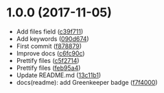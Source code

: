 <a name="1.0.0"></a>
# 1.0.0 (2017-11-05)

* Add files field ([c39f711](https://github.com/kikobeats/colorable-dominant/commit/c39f711))
* Add keywords ([090d674](https://github.com/kikobeats/colorable-dominant/commit/090d674))
* First commit ([f878879](https://github.com/kikobeats/colorable-dominant/commit/f878879))
* Improve docs ([c6fc90c](https://github.com/kikobeats/colorable-dominant/commit/c6fc90c))
* Prettify files ([c5f2714](https://github.com/kikobeats/colorable-dominant/commit/c5f2714))
* Prettify files ([feb95a4](https://github.com/kikobeats/colorable-dominant/commit/feb95a4))
* Update README.md ([13c11b1](https://github.com/kikobeats/colorable-dominant/commit/13c11b1))
* docs(readme): add Greenkeeper badge ([f7f4000](https://github.com/kikobeats/colorable-dominant/commit/f7f4000))



